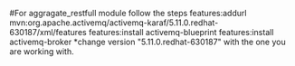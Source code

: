 #For  aggragate_restfull module follow the steps
features:addurl  mvn:org.apache.activemq/activemq-karaf/5.11.0.redhat-630187/xml/features
features:install activemq-blueprint
features:install activemq-broker
*change version "5.11.0.redhat-630187" with the one you are working with.